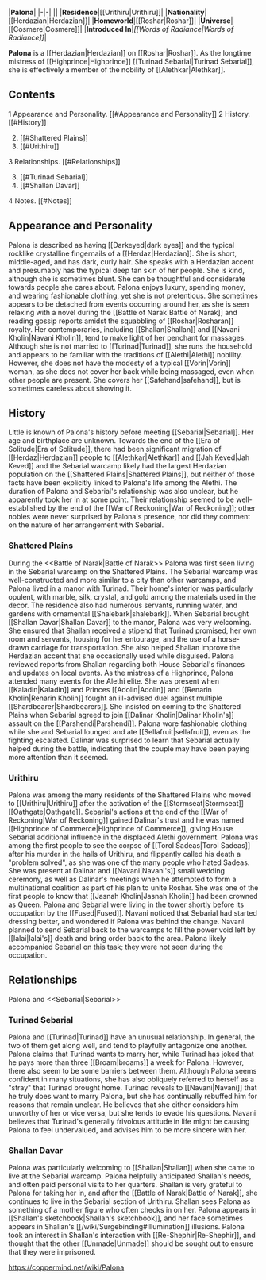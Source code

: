 |**Palona**|
|-|-|
||
|**Residence**|[[Urithiru\|Urithiru]]|
|**Nationality**|[[Herdazian\|Herdazian]]|
|**Homeworld**|[[Roshar\|Roshar]]|
|**Universe**|[[Cosmere\|Cosmere]]|
|**Introduced In**|*[[Words of Radiance\|Words of Radiance]]*|

**Palona** is a [[Herdazian\|Herdazian]] on [[Roshar\|Roshar]]. As the longtime mistress of [[Highprince\|Highprince]] [[Turinad Sebarial\|Turinad Sebarial]], she is effectively a member of the nobility of [[Alethkar\|Alethkar]].

## Contents

1 Appearance and Personality. [[#Appearance and Personality]] 
2 History. [[#History]] 

2. [[#Shattered Plains]] 
2. [[#Urithiru]] 


3 Relationships. [[#Relationships]] 

3. [[#Turinad Sebarial]] 
3. [[#Shallan Davar]] 


4 Notes. [[#Notes]] 


## Appearance and Personality
 
Palona is described as having [[Darkeyed\|dark eyes]] and the typical rocklike crystalline fingernails of a [[Herdaz\|Herdazian]]. She is short, middle-aged, and has dark, curly hair. She speaks with a Herdazian accent and presumably has the typical deep tan skin of her people.
She is kind, although she is sometimes blunt. She can be thoughtful and considerate towards people she cares about.
Palona enjoys luxury, spending money, and wearing fashionable clothing, yet she is not pretentious. She sometimes appears to be detached from events occurring around her, as she is seen relaxing with a novel during the [[Battle of Narak\|Battle of Narak]] and reading gossip reports amidst the squabbling of [[Roshar\|Rosharan]] royalty. Her contemporaries, including [[Shallan\|Shallan]] and [[Navani Kholin\|Navani Kholin]], tend to make light of her penchant for massages.
Although she is not married to [[Turinad\|Turinad]], she runs the household and appears to be familiar with the traditions of [[Alethi\|Alethi]] nobility. However, she does not have the modesty of a typical [[Vorin\|Vorin]] woman, as she does not cover her back while being massaged, even when other people are present. She covers her [[Safehand\|safehand]], but is sometimes careless about showing it.

## History
Little is known of Palona's history before meeting [[Sebarial\|Sebarial]]. Her age and birthplace are unknown. Towards the end of the [[Era of Solitude\|Era of Solitude]], there had been significant migration of [[Herdaz\|Herdazian]] people to [[Alethkar\|Alethkar]] and [[Jah Keved\|Jah Keved]] and the Sebarial warcamp likely had the largest Herdazian population on the [[Shattered Plains\|Shattered Plains]], but neither of those facts have been explicitly linked to Palona's life among the Alethi. The duration of Palona and Sebarial's relationship was also unclear, but he apparently took her in at some point. Their relationship seemed to be well-established by the end of the [[War of Reckoning\|War of Reckoning]]; other nobles were never surprised by Palona's presence, nor did they comment on the nature of her arrangement with Sebarial.

### Shattered Plains
  During the <<Battle of Narak\|Battle of Narak>>
Palona was first seen living in the Sebarial warcamp on the Shattered Plains. The Sebarial warcamp was well-constructed and more similar to a city than other warcamps, and Palona lived in a manor with Turinad. Their home's interior was particularly opulent, with marble, silk, crystal, and gold among the materials used in the decor. The residence also had numerous servants, running water, and gardens with ornamental [[Shalebark\|shalebark]].
When Sebarial brought [[Shallan Davar\|Shallan Davar]] to the manor, Palona was very welcoming. She ensured that Shallan received a stipend that Turinad promised, her own room and servants, housing for her entourage, and the use of a horse-drawn carriage for transportation. She also helped Shallan improve the Herdazian accent that she occasionally used while disguised. Palona reviewed reports from Shallan regarding both House Sebarial's finances and updates on local events.
As the mistress of a Highprince, Palona attended many events for the Alethi elite. She was present when [[Kaladin\|Kaladin]] and Princes [[Adolin\|Adolin]] and [[Renarin Kholin\|Renarin Kholin]] fought an ill-advised duel against multiple [[Shardbearer\|Shardbearers]]. She insisted on coming to the Shattered Plains when Sebarial agreed to join [[Dalinar Kholin\|Dalinar Kholin's]] assault on the [[Parshendi\|Parshendi]]. Palona wore fashionable clothing while she and Sebarial lounged and ate [[Sellafruit\|sellafruit]], even as the fighting escalated. Dalinar was surprised to learn that Sebarial actually helped during the battle, indicating that the couple may have been paying more attention than it seemed.

### Urithiru
Palona was among the many residents of the Shattered Plains who moved to [[Urithiru\|Urithiru]] after the activation of the [[Stormseat\|Stormseat]] [[Oathgate\|Oathgate]]. Sebarial's actions at the end of the [[War of Reckoning\|War of Reckoning]] gained Dalinar's trust and he was named [[Highprince of Commerce\|Highprince of Commerce]], giving House Sebarial additional influence in the displaced Alethi government. Palona was among the first people to see the corpse of [[Torol Sadeas\|Torol Sadeas]] after his murder in the halls of Urithiru, and flippantly called his death a "problem solved", as she was one of the many people who hated Sadeas. She was present at Dalinar and [[Navani\|Navani's]] small wedding ceremony, as well as Dalinar's meetings when he attempted to form a multinational coalition as part of his plan to unite Roshar. She was one of the first people to know that [[Jasnah Kholin\|Jasnah Kholin]] had been crowned as Queen.
Palona and Sebarial were living in the tower shortly before its occupation by the [[Fused\|Fused]]. Navani noticed that Sebarial had started dressing better, and wondered if Palona was behind the change. Navani planned to send Sebarial back to the warcamps to fill the power void left by [[Ialai\|Ialai's]] death and bring order back to the area. Palona likely accompanied Sebarial on this task; they were not seen during the occupation.

## Relationships
  Palona and <<Sebarial\|Sebarial>>
### Turinad Sebarial
Palona and [[Turinad\|Turinad]] have an unusual relationship. In general, the two of them get along well, and tend to playfully antagonize one another. Palona claims that Turinad wants to marry her, while Turinad has joked that he pays more than three [[Broam\|broams]] a week for Palona. However, there also seem to be some barriers between them. Although Palona seems confident in many situations, she has also obliquely referred to herself as a "stray" that Turinad brought home. Turinad reveals to [[Navani\|Navani]] that he truly does want to marry Palona, but she has continually rebuffed him for reasons that remain unclear. He believes that she either considers him unworthy of her or vice versa, but she tends to evade his questions. Navani believes that Turinad's generally frivolous attitude in life might be causing Palona to feel undervalued, and advises him to be more sincere with her.

### Shallan Davar
Palona was particularly welcoming to [[Shallan\|Shallan]] when she came to live at the Sebarial warcamp. Palona helpfully anticipated Shallan's needs, and often paid personal visits to her quarters. Shallan is very grateful to Palona for taking her in, and after the [[Battle of Narak\|Battle of Narak]], she continues to live in the Sebarial section of Urithiru. Shallan sees Palona as something of a mother figure who often checks in on her. Palona appears in [[Shallan's sketchbook\|Shallan's sketchbook]], and her face sometimes appears in Shallan's [[/wiki/Surgebinding#Illumination]] illusions. Palona took an interest in Shallan's interaction with [[Re-Shephir\|Re-Shephir]], and thought that the other [[Unmade\|Unmade]] should be sought out to ensure that they were imprisoned.



https://coppermind.net/wiki/Palona